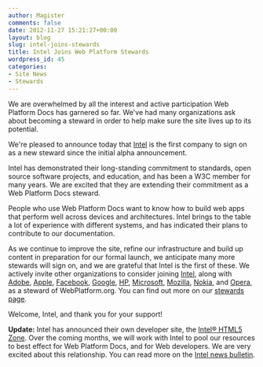 ```yaml
---
author: Magister
comments: false
date: 2012-11-27 15:21:27+00:00
layout: blog
slug: intel-joins-stewards
title: Intel Joins Web Platform Stewards
wordpress_id: 45
categories:
- Site News
- Stewards
---
```


We are overwhelmed by all the interest and active participation Web Platform Docs has garnered so far. We've had many organizations ask about becoming a steward in order to help make sure the site lives up to its potential.

We're pleased to announce today that [Intel](http://www.webplatform.org/stewards/intel) is the first company to sign on as a new steward since the initial alpha announcement.

Intel has demonstrated their long-standing commitment to standards, open source software projects, and education, and has been a W3C member for many years. We are excited that they are extending their commitment as a Web Platform Docs steward.

People who use Web Platform Docs want to know how to build web apps that perform well across devices and architectures. Intel brings to the table a lot of experience with different systems, and has indicated their plans to contribute to our documentation.

As we continue to improve the site, refine our infrastructure and build up content in preparation for our formal launch, we anticipate many more stewards will sign on, and we are grateful that Intel is the first of these. We actively invite other organizations to consider joining [Intel](http://www.webplatform.org/stewards/intel), along with [Adobe](http://www.webplatform.org/stewards/adobe), [Apple](http://www.webplatform.org/stewards/), [Facebook](http://www.webplatform.org/stewards/facebook), [Google](http://www.webplatform.org/stewards/google), [HP](http://www.webplatform.org/stewards/hp), [Microsoft](http://www.webplatform.org/stewards/microsoft), [Mozilla](http://www.webplatform.org/stewards/mozilla), [Nokia](http://www.webplatform.org/stewards/nokia), and [Opera](http://www.webplatform.org/stewards/opera), as a steward of WebPlatform.org. You can find out more on our [stewards page](http://www.webplatform.org/stewards/).

Welcome, Intel, and thank you for your support!


**Update:** Intel has announced their own developer site, the [Intel® HTML5 Zone](http://software.intel.com/html5). Over the coming months, we will work with Intel to pool our resources to best effect for Web Platform Docs, and for Web developers. We are very excited about this relationship. You can read more on the [Intel news bulletin](http://newsroom.intel.com/community/intel_newsroom/blog/2012/11/26/chip-shot-intel-provides-software-developers-html5-support-and-tools-becomes-steward-of-web-platform-docs ).



